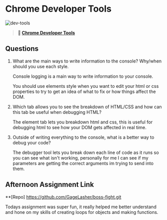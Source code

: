 # Chrome Developer Tools

![dev-tools](https://bcw.blob.core.windows.net/public/img/lesson-images/4571780153354770)

> **📖 [Chrome Developer Tools](https://codeworksacademy.com/fs-student-guide/resources/wk2/03-Chrome-Dev-Tools)**

## Questions

1. What are the main ways to write information to the console? Why/when should you use each style.

    Console logging is a main way to write information to your console. 

    You should use elements style when you want to edit your html or css properties to try to get an idea of what to fix or how things affect the DOM.

2. Which tab allows you to see the breakdown of HTML/CSS and how can this tab be useful when debugging HTML?

    The element tab lets you breakdown html and css, this is useful for debugging html to see how your DOM gets affected in real time.

3. Outside of writing everything to the console, what is a better way to debug your code?

    The debugger tool lets you break down each line of code as it runs so you can see what isn't working, personally for me I can see if my parameters are getting the correct arguments im trying to send into them.

## Afternoon Assignment Link

**[Repo] https://github.com/GageLasher/boss-fight.git

Todays assignment was super fun, it really helped me better understand and hone on my skills of creating loops for objects and making functions.